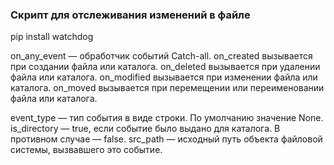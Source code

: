 ### Скрипт для отслеживания изменений в файле
pip install watchdog

on_any_event — обработчик событий Catch-all.
on_created вызывается при создании файла или каталога.
on_deleted вызывается при удалении файла или каталога.
on_modified вызывается при изменении файла или каталога.
on_moved вызывается при перемещении или переименовании файла или каталога.

event_type — тип события в виде строки. По умолчанию значение None.
is_directory — true, если событие было выдано для каталога. В противном случае — false.
src_path — исходный путь объекта файловой системы, вызвавшего это событие.